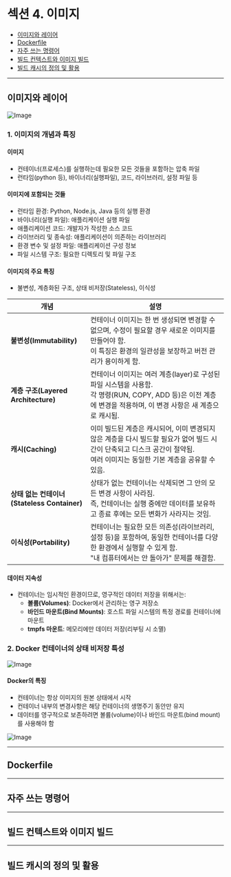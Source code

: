 # 섹션 4. 이미지
- [이미지와 레이어](#이미지와-레이어)
- [Dockerfile](#dockerfile)
- [자주 쓰는 명령어](#자주-쓰는-명령어)
- [빌드 컨텍스트와 이미지 빌드](#빌드-컨텍스트와-이미지-빌드)
- [빌드 캐시의 정의 및 활용](#빌드-캐시의-정의-및-활용)

---

## 이미지와 레이어

![Image](https://github.com/user-attachments/assets/7143af1b-9f79-4f33-b404-1d2c65c761a3)

### 1. 이미지의 개념과 특징
#### 이미지
- 컨테이너(프로세스)를 실행하는데 필요한 모든 것들을 포함하는 압축 파일
- 런타임(python 등), 바이너리(실행파일), 코드, 라이브러리, 설정 파일 등

#### 이미지에 포함되는 것들
- 런타임 환경: Python, Node.js, Java 등의 실행 환경
- 바이너리(실행 파일): 애플리케이션 실행 파일
- 애플리케이션 코드: 개발자가 작성한 소스 코드
- 라이브러리 및 종속성: 애플리케이션이 의존하는 라이브러리 
- 환경 변수 및 설정 파일: 애플리케이션 구성 정보
- 파일 시스템 구조: 필요한 디렉토리 및 파일 구조

#### 이미지의 주요 특징
- 불변성, 계층화된 구조, 상태 비저장(Stateless), 이식성

| 개념                | 설명                                                                                         |
|-------------------|--------------------------------------------------------------------------------------------|
| **불변성(Immutability)** | 컨테이너 이미지는 한 번 생성되면 변경할 수 없으며, 수정이 필요할 경우 새로운 이미지를 만들어야 함. <br> 이 특징은 환경의 일관성을 보장하고 버전 관리가 용이하게 함.         |
| **계층 구조(Layered Architecture)** | 컨테이너 이미지는 여러 계층(layer)로 구성된 파일 시스템을 사용함. <br> 각 명령(RUN, COPY, ADD 등)은 이전 계층에 변경을 적용하며, 이 변경 사항은 새 계층으로 캐시됨.        |
| **캐시(Caching)**       | 이미 빌드된 계층은 캐시되어, 이미 변경되지 않은 계층을 다시 빌드할 필요가 없어 빌드 시간이 단축되고 디스크 공간이 절약됨. <br> 여러 이미지는 동일한 기본 계층을 공유할 수 있음. |
| **상태 없는 컨테이너(Stateless Container)** | 상태가 없는 컨테이너는 삭제되면 그 안의 모든 변경 사항이 사라짐. <br> 즉, 컨테이너는 실행 중에만 데이터를 보유하고 종료 후에는 모든 변화가 사라지는 것임. |
| **이식성(Portability)**  | 컨테이너는 필요한 모든 의존성(라이브러리, 설정 등)을 포함하여, 동일한 컨테이너를 다양한 환경에서 실행할 수 있게 함. <br> "내 컴퓨터에서는 안 돌아가" 문제를 해결함.  |

#### 데이터 지속성
- 컨테이너는 임시적인 환경이므로, 영구적인 데이터 저장을 위해서는:
    - <b>볼륨(Volumes)</b>: Docker에서 관리하는 영구 저장소
    - <b>바인드 마운트(Bind Mounts)</b>: 호스트 파일 시스템의 특정 경로를 컨테이너에 마운트
    - <b>tmpfs 마운트</b>: 메모리에만 데이터 저장(리부팅 시 소멸)

### 2. Docker 컨테이너의 상태 비저장 특성

![Image](https://github.com/user-attachments/assets/92ebc3f7-aa65-47dc-a55c-2be5021fffff)

#### Docker의 특징
- 컨테이너는 항상 이미지의 원본 상태에서 시작
- 컨테이너 내부의 변경사항은 해당 컨테이너의 생명주기 동안만 유지
- 데이터를 영구적으로 보존하려면 볼륨(volume)이나 바인드 마운트(bind mount)를 사용해야 함

![Image](https://github.com/user-attachments/assets/0ae37530-4207-417a-9083-f905eabf5ad9)

---

## Dockerfile

---

## 자주 쓰는 명령어

---

## 빌드 컨텍스트와 이미지 빌드

---

## 빌드 캐시의 정의 및 활용